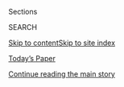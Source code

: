 <div id="app">

<div>

<div class="NYTAppHideMasthead css-1r6wvpq e1suatyy0">

<div class="section css-ui9rw0 e1suatyy2">

<div class="css-eph4ug er09x8g0">

<div class="css-6n7j50">

</div>

<span class="css-1dv1kvn">Sections</span>

<div class="css-10488qs">

<span class="css-1dv1kvn">SEARCH</span>

</div>

[Skip to content](#site-content)[Skip to site
index](#site-index)

</div>

<div class="css-10698na e1huz5gh0">

</div>

</div>

<div id="masthead-bar-one" class="section hasLinks css-15hmgas e1csuq9d3">

<div class="css-uqyvli e1csuq9d0">

</div>

<div class="css-1uqjmks e1csuq9d1">

</div>

<div class="css-9e9ivx">

[](https://myaccount.nytimes.com/auth/login?response_type=cookie&client_id=vi)

</div>

<div class="css-1bvtpon e1csuq9d2">

[Today’s Paper](https://www.nytimes.com/section/todayspaper)

</div>

</div>

</div>

</div>

<div data-aria-hidden="false">

<div id="site-content" data-role="main">

<div id="top-wrapper" class="css-15p45cc eaca97t0" type="top">

<div id="top-slug" class="css-19x0jxb eaca97t1" hidden="">

Advertisement

</div>

[Continue reading the main
story](#after-top)

<div class="ad top-wrapper" style="text-align:center;height:100%;display:block;min-height:90px">

<div id="top" class="place-ad" data-position="top" data-size-key="top">

</div>

</div>

<div id="after-top">

</div>

</div>

<div id="byline" class="section css-15h4p1b e9abtgs0">

<div class="css-1j21atc e1svk9qx1">

<div class="css-nfcc9b e1svk9qx3">

<div class="css-cnx41t">

![Portrait of Reed
Abelson](https://static01.nyt.com/images/2018/07/16/multimedia/author-reed-abelson/author-reed-abelson-thumbLarge.png)

</div>

<div class="css-vl9dhg e1svk9qx5">

<div class="css-1nrhkj6 e1svk9qx6">

# Reed Abelson

</div>

## <span></span>

Reed Abelson has been a reporter for The New York Times since 1995. She
currently covers the business of health care, focusing on health
insurance and how financial incentives affect the delivery of medical
care. She witnessed the Affordable Care Act become law and is actively
keeping an eye on what happens next.

<span class="css-dd5dyy">More**</span>

</div>

</div>

</div>

<div>

<div id="mid1-wrapper" class="css-1mn4oms eaca97t0" type="rank">

<div id="mid1-slug" class="css-1tag3rd eaca97t1">

Advertisement

</div>

[Continue reading the main
story](#after-mid1)

<div id="mid1" class="ad mid1-wrapper" style="text-align:center;height:100%;display:block">

</div>

<div id="after-mid1">

</div>

</div>

</div>

<div class="css-185go5a e1o5byef0">

<div class="css-15cbhtu">

  - [Latest](#stream-panel)
  - <span class="css-6n7j50">Search</span>
    <div class="control">
    <div class="label-container css-1dv1kvn">
    Search
    </div>
    <div class="css-wm4t3d">
    **<span id="clear-search-input" class="css-1dv1kvn">Clear this text
    input</span>
    </div>
    </div>
    <span class="css-1iovbfw"></span>

<div id="stream-panel" class="section css-8msx5b e1jz0cab1">

<div class="css-13mho3u">

1.  
    
    <div class="css-1cp3ece">
    
    <div class="css-1l4spti">
    
    [](/2020/08/03/health/covid-telemedicine-congress.html)
    
    <div class="css-79elbk">
    
    ![](https://static01.nyt.com/images/2020/07/23/science/00VIRUS-TELEHEALTH1/00VIRUS-TELEHEALTH1-thumbWide-v2.jpg?quality=75&auto=webp&disable=upscale)
    
    </div>
    
    ## Is Telemedicine Here to Stay?
    
    The answer largely depends on whether Medicare and private health
    insurers will adequately cover virtual doctor visits once
    coronavirus outbreaks subside.
    
    <div class="css-1nqbnmb ea5icrr0">
    
    By <span class="css-1n7hynb">Reed
    Abelson</span>
    
    </div>
    
    </div>
    
    <div class="css-1lc2l26 e1xfvim33">
    
    </div>
    
    </div>

2.  
    
    <div class="css-1cp3ece">
    
    <div class="css-1l4spti">
    
    [](/2020/07/22/business/hca-reports-higher-earnings-buffered-by-millions-in-coronavirus-relief.html)
    
    <div class="css-79elbk">
    
    ![](https://static01.nyt.com/images/2020/07/22/business/22markets-brf-hca/merlin_173208099_f5176713-9253-4c52-9908-25a07ae5ce1e-thumbWide.jpg?quality=75&auto=webp&disable=upscale)
    
    </div>
    
    ## HCA reports higher earnings, buffered by millions in coronavirus relief.
    
    <div class="css-1nqbnmb ea5icrr0">
    
    By <span class="css-1n7hynb">Reed
    Abelson</span>
    
    </div>
    
    </div>
    
    <div class="css-1lc2l26 e1xfvim33">
    
    </div>
    
    </div>

3.  
    
    <div class="css-1cp3ece">
    
    <div class="css-1l4spti">
    
    [](/2020/07/10/health/coronavirus-sutter-california-hospitals.html)
    
    <div class="css-79elbk">
    
    ![](https://static01.nyt.com/images/2020/07/11/science/10virus-sutter-print/10virus-sutter-thumbWide.jpg?quality=75&auto=webp&disable=upscale)
    
    </div>
    
    ## Sutter Health’s Request to Delay $575 Million Settlement Is Denied
    
    The large California hospital system wanted to postpone an agreement
    reached in a state antitrust case, as coronavirus cases rise.
    
    <div class="css-1nqbnmb ea5icrr0">
    
    By <span class="css-1n7hynb">Reed
    Abelson</span>
    
    </div>
    
    </div>
    
    <div class="css-1lc2l26 e1xfvim33">
    
    </div>
    
    </div>

4.  
    
    <div class="css-1cp3ece">
    
    <div class="css-1l4spti">
    
    [](/2020/06/27/health/coronavirus-obamacare-unemployment-health-coverage.html)
    
    <div class="css-79elbk">
    
    ![](https://static01.nyt.com/images/2020/06/22/science/00VIRUS-UNINSURED1/00VIRUS-UNINSURED1-thumbWide-v2.jpg?quality=75&auto=webp&disable=upscale)
    
    </div>
    
    ## Obamacare Faces Unprecedented Test as Economy Sinks
    
    The battles over the health law have played out during a decade of
    continuous economic growth. How it performs as a safety net now may
    help determine its future.
    
    <div class="css-1nqbnmb ea5icrr0">
    
    By <span class="css-1n7hynb">Abby Goodnough <span>and</span> Reed
    Abelson</span>
    
    </div>
    
    </div>
    
    <div class="css-1lc2l26 e1xfvim33">
    
    </div>
    
    </div>

5.  
    
    <div class="css-1cp3ece">
    
    <div class="css-1l4spti">
    
    [](/2020/06/16/health/coronavirus-insurance-healthcare.html)
    
    <div class="css-79elbk">
    
    ![](https://static01.nyt.com/images/2020/06/16/science/16VIRUS-TREATMENTDELAY-promo/16VIRUS-TREATMENTDELAY-promo-thumbWide.jpg?quality=75&auto=webp&disable=upscale)
    
    </div>
    
    ## Why People Are Still Avoiding the Doctor (It’s Not the Virus)
    
    At first, people delayed medical care for fear of catching Covid.
    But as the pandemic caused staggering unemployment, medical care has
    become unaffordable for many.
    
    <div class="css-1nqbnmb ea5icrr0">
    
    By <span class="css-1n7hynb">Reed
    Abelson</span>
    
    </div>
    
    </div>
    
    <div class="css-1lc2l26 e1xfvim33">
    
    </div>
    
    </div>

6.  
    
    <div class="css-1cp3ece">
    
    <div class="css-1l4spti">
    
    [](/2020/06/03/health/hospitals-coronavirus.html)
    
    <div class="css-79elbk">
    
    ![](https://static01.nyt.com/images/2020/06/03/science/03VIRUS-ERVISITS1/03VIRUS-ERVISITS1-thumbWide-v2.jpg?quality=75&auto=webp&disable=upscale)
    
    </div>
    
    ## E.R. Visits Drop Sharply During Pandemic
    
    People even with heart problems are avoiding emergency rooms because
    they are worried about possible coronavirus infection, according to
    a C.D.C. report.
    
    <div class="css-1nqbnmb ea5icrr0">
    
    By <span class="css-1n7hynb">Reed
    Abelson</span>
    
    </div>
    
    </div>
    
    <div class="css-1lc2l26 e1xfvim33">
    
    </div>
    
    </div>

7.  
    
    <div class="css-1cp3ece">
    
    <div class="css-1l4spti">
    
    [](/2020/05/09/health/hospitals-coronavirus-reopening.html)
    
    <div class="css-79elbk">
    
    ![](https://static01.nyt.com/images/2020/05/10/science/10virus-hospital-print1/10virus-hospital-print1-thumbWide-v2.jpg?quality=75&auto=webp&disable=upscale)
    
    </div>
    
    ## Hospitals Struggle to Restart Lucrative Elective Care After Coronavirus Shutdowns
    
    The nation’s medical centers were forced to stop offering many
    surgeries, and sustained severe financial losses. Reopening is a
    daunting task amid the threat of more infection.
    
    <div class="css-1nqbnmb ea5icrr0">
    
    By <span class="css-1n7hynb">Reed
    Abelson</span>
    
    </div>
    
    </div>
    
    <div class="css-1lc2l26 e1xfvim33">
    
    </div>
    
    </div>

8.  
    
    <div class="css-1cp3ece">
    
    <div class="css-1l4spti">
    
    [](/2020/05/07/health/unitedhealth-coronavirus.html)
    
    <div class="css-79elbk">
    
    ![](https://static01.nyt.com/images/2020/05/07/us/politics/07virus-united-health/merlin_171558558_8a4eb500-71f4-462a-823f-3b9ef3ac71c3-thumbWide.jpg?quality=75&auto=webp&disable=upscale)
    
    </div>
    
    ## UnitedHealth Customers Will See a Discount on Next Month’s Bill
    
    The insurer has seen its earnings rise during the pandemic, so it’s
    awarding premium credits to people enrolled in its plans.
    
    <div class="css-1nqbnmb ea5icrr0">
    
    By <span class="css-1n7hynb">Reed
    Abelson</span>
    
    </div>
    
    </div>
    
    <div class="css-1lc2l26 e1xfvim33">
    
    </div>
    
    </div>

9.  
    
    <div class="css-1cp3ece">
    
    <div class="css-1l4spti">
    
    [](/2020/05/05/health/coronavirus-primary-care-doctor.html)
    
    <div class="css-79elbk">
    
    ![](https://static01.nyt.com/images/2020/05/04/science/00virus-doctors03/00virus-doctors03-thumbWide-v2.jpg?quality=75&auto=webp&disable=upscale)
    
    </div>
    
    ## Doctors Without Patients: ‘Our Waiting Rooms Are Like Ghost Towns’
    
    As visits plummet because of the coronavirus, small physician
    practices are struggling to survive.
    
    <div class="css-1nqbnmb ea5icrr0">
    
    By <span class="css-1n7hynb">Reed
    Abelson</span>
    
    </div>
    
    </div>
    
    <div class="css-1lc2l26 e1xfvim33">
    
    </div>
    
    </div>

10. 
    
    <div class="css-1cp3ece">
    
    <div class="css-1l4spti">
    
    [](/2020/04/21/health/christian-ministries-insurance-lawsuits.html)
    
    <div class="css-79elbk">
    
    ![](https://static01.nyt.com/images/2020/04/21/science/21SHARING-INSURE/21SHARING-INSURE-thumbWide.jpg?quality=75&auto=webp&disable=upscale)
    
    </div>
    
    ## Christian Health Sharing Group Is Target of Customer Lawsuits
    
    State regulators in New York and elsewhere are also trying to stop
    the marketing of plans they say look like health insurance but offer
    no guarantees of coverage.
    
    <div class="css-1nqbnmb ea5icrr0">
    
    By <span class="css-1n7hynb">Reed Abelson</span>
    
    </div>
    
    </div>
    
    <div class="css-1lc2l26 e1xfvim33">
    
    </div>
    
    </div>

<div class="css-13mho3u">

<div class="css-1t62hi8">

<div class="css-1stvaey">

Show
More

<div>

<div style="border:0;clip:rect(0 0 0 0);height:1px;margin:-1px;overflow:hidden;white-space:nowrap;padding:0;width:1px;position:absolute" data-role="log" data-aria-live="assertive">

</div>

<div style="border:0;clip:rect(0 0 0 0);height:1px;margin:-1px;overflow:hidden;white-space:nowrap;padding:0;width:1px;position:absolute" data-role="log" data-aria-live="assertive">

</div>

<div style="border:0;clip:rect(0 0 0 0);height:1px;margin:-1px;overflow:hidden;white-space:nowrap;padding:0;width:1px;position:absolute" data-role="log" data-aria-live="polite">

</div>

<div style="border:0;clip:rect(0 0 0 0);height:1px;margin:-1px;overflow:hidden;white-space:nowrap;padding:0;width:1px;position:absolute" data-role="log" data-aria-live="polite">

</div>

</div>

</div>

</div>

</div>

</div>

<div class="css-g6hk37 supplemental">

<div id="mid2-wrapper" class="css-10wkyv7 eaca97t0" type="lede">

<div id="mid2-slug" class="css-1tag3rd eaca97t1">

Advertisement

</div>

[Continue reading the main
story](#after-mid2)

<div id="mid2" class="ad mid2-wrapper" style="text-align:center;height:100%;display:block;min-height:250px">

</div>

<div id="after-mid2">

</div>

</div>

## Follow Elsewhere

<div class="module-body">

  - [**<span data-aria-hidden="true">ReedAbelson</span><span class="css-1dv1kvn">twitter
    page for ReedAbelson</span>](https://twitter.com/ReedAbelson)

</div>

</div>

</div>

</div>

</div>

</div>

</div>

## Site Index

<div>

</div>

## Site Information Navigation

  - [© <span>2020</span> <span>The New York Times
    Company</span>](https://help.nytimes.com/hc/en-us/articles/115014792127-Copyright-notice)

<!-- end list -->

  - [NYTCo](https://www.nytco.com/)
  - [Contact
    Us](https://help.nytimes.com/hc/en-us/articles/115015385887-Contact-Us)
  - [Work with us](https://www.nytco.com/careers/)
  - [Advertise](https://nytmediakit.com/)
  - [T Brand Studio](http://www.tbrandstudio.com/)
  - [Your Ad
    Choices](https://www.nytimes.com/privacy/cookie-policy#how-do-i-manage-trackers)
  - [Privacy](https://www.nytimes.com/privacy)
  - [Terms of
    Service](https://help.nytimes.com/hc/en-us/articles/115014893428-Terms-of-service)
  - [Terms of
    Sale](https://help.nytimes.com/hc/en-us/articles/115014893968-Terms-of-sale)
  - [Site
    Map](https://spiderbites.nytimes.com)
  - [Help](https://help.nytimes.com/hc/en-us)
  - [Subscriptions](https://www.nytimes.com/subscription?campaignId=37WXW)

</div>

</div>
